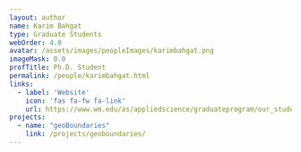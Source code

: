 ```yaml
---
layout: author
name: Karim Bahgat
type: Graduate Students
webOrder: 4.0
avatar: /assets/images/peopleImages/karimbahgat.png
imageMask: 0.0
profTitle: Ph.D. Student
permalink: /people/karimbahgat.html 
links:
  - label: 'Website'
    icon: 'fas fa-fw fa-link'
    url: https://www.wm.edu/as/appliedscience/graduateprogram/our_students/bahgat_k.php
projects:
  - name: "geoBoundaries"
    link: /projects/geoboundaries/
---
```

